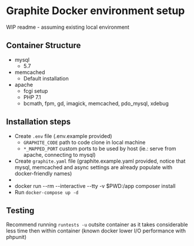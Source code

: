 # Graphite Docker environment setup
WIP readme - assuming existing local environment

## Container Structure
- mysql
  - 5.7  
- memcached
  - Default installation
- apache
  - fcgi setup
  - PHP 7.1
  - bcmath, fpm, gd, imagick, memcached, pdo_mysql, xdebug 

## Installation steps
- Create `.env` file (.env.example provided)
  - `GRAPHITE_CODE` path to code clone in local machine
  - `*_MAPPED_PORT` custom ports to be used by host (ie.: serve from apache, connecting to mysql) 
- Create `graphite.yaml` file (graphite.example.yaml provided, notice that mysql, memcached and async settings are already populate with docker-friendly names)
-  
- docker run --rm --interactive --tty -v $PWD:/app composer install
- Run `docker-compose up -d`

## Testing
Recommend running `runtests -u` outsite container as it takes considerable less time then within container (known docker lower I/O performance with phpunit)
